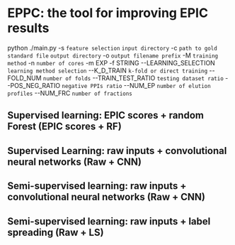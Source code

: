 # EPPC: the tool for improving EPIC results

python ./main.py -s `feature selection` `input directory` -c `path to gold standard file` `output directory` -o `output filename prefix` -M `training method` -n `number of cores` -m EXP -f STRING --LEARNING_SELECTION `learning method selection` --K_D_TRAIN `k-fold or direct training` --FOLD_NUM `number of folds` --TRAIN_TEST_RATIO `testing dataset ratio` --POS_NEG_RATIO `negative PPIs ratio` --NUM_EP `number of elution profiles` --NUM_FRC `number of fractions`

## Supervised learning: EPIC scores + random Forest (EPIC scores + RF)

## Supervised Learning: raw inputs + convolutional neural networks (Raw + CNN)

## Semi-supervised learning: raw inputs + convolutional neural networks (Raw + CNN)

## Semi-supervised learning: raw inputs + label spreading (Raw + LS)
